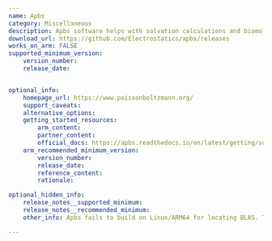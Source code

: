 ```yaml
---
name: Apbs
category: Miscellaneous
description: Apbs software helps with solvation calculations and biomolecular electrostatics.
download_url: https://github.com/Electrostatics/apbs/releases
works_on_arm: FALSE
supported_minimum_version:
    version_number: 
    release_date:


optional_info:
    homepage_url: https://www.poissonboltzmann.org/
    support_caveats:
    alternative_options:
    getting_started_resources:
        arm_content:
        partner_content:
        official_docs: https://apbs.readthedocs.io/en/latest/getting/source.html#get-source-directly-from-github
    arm_recommended_minimum_version:
        version_number:
        release_date:
        reference_content:
        rationale:

optional_hidden_info:
    release_notes__supported_minimum:
    release_notes__recommended_minimum:
    other_info: Apbs fails to build on Linux/ARM64 for locating BLAS. The maintainer had a comment in one of the tickets raised for Mac AArch64 support, explaining they will probably never add additional platform support as they lack financial support and volunteers. Kindly find the conversation [here](https://github.com/Electrostatics/apbs/issues/289#issuecomment-2073988774).

---
```

